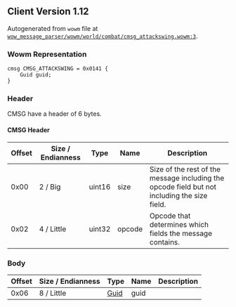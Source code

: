 ## Client Version 1.12

Autogenerated from `wowm` file at [`wow_message_parser/wowm/world/combat/cmsg_attackswing.wowm:3`](https://github.com/gtker/wow_messages/tree/main/wow_message_parser/wowm/world/combat/cmsg_attackswing.wowm#L3).

### Wowm Representation
```rust,ignore
cmsg CMSG_ATTACKSWING = 0x0141 {
    Guid guid;
}
```
### Header
CMSG have a header of 6 bytes.

#### CMSG Header
| Offset | Size / Endianness | Type   | Name   | Description |
| ------ | ----------------- | ------ | ------ | ----------- |
| 0x00   | 2 / Big           | uint16 | size   | Size of the rest of the message including the opcode field but not including the size field.|
| 0x02   | 4 / Little        | uint32 | opcode | Opcode that determines which fields the message contains.|
### Body
| Offset | Size / Endianness | Type | Name | Description |
| ------ | ----------------- | ---- | ---- | ----------- |
| 0x06 | 8 / Little | [Guid](../spec/packed-guid.md) | guid |  |
